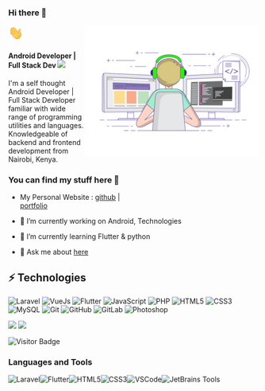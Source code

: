 ### Hi there 👋

<img src="https://github.com/inspirasiprogrammer/inspirasiprogrammer/blob/main/wave.gif" width="30px">
<img align="right" alt="GIF" src="https://raw.githubusercontent.com/devSouvik/devSouvik/master/gif3.gif" width="350" style="max-width: 100%;">
<h4>Android Developer |  Full Stack Dev <img src="https://media.giphy.com/media/WUlplcMpOCEmTGBtBW/giphy.gif" width="30"> </h4>
I'm a self thought Android Developer | Full Stack Developer familiar with wide range of
programming utilities and languages. Knowledgeable of backend and
frontend development from Nairobi, Kenya. 



### You can find my stuff here :leaves:

- My Personal Website : [github](https://tr-reny.github.io/) |       
[portfolio](https://renykipkoech.xyz) 

- 🔭 I’m currently working on Android, Technologies
- 🌱 I’m currently learning Flutter & python
- 💬 Ask me about [here](https://github.com/Tr-reny/Tr-reny/issues)

## ⚡ Technologies

<!--- just --->

![Laravel](https://img.shields.io/badge/-Laravel-00599C?style=flat-square&logo=Laravel)
![VueJs](https://img.shields.io/badge/vuejs-2.x-brightgreen.svg?style=flat-square)
![Flutter](https://img.shields.io/badge/-Flutter-black?style=flat-square&logo=flutter)
![JavaScript](https://img.shields.io/badge/-JavaScript-black?style=flat-square&logo=javascript)
![PHP](https://img.shields.io/badge/-PHP-black?style=flat-square&logo=php)
![HTML5](https://img.shields.io/badge/-HTML5-E34F26?style=flat-square&logo=html5&logoColor=white)
![CSS3](https://img.shields.io/badge/-CSS3-1572B6?style=flat-square&logo=css3)
![MySQL](https://img.shields.io/badge/-MySQL-black?style=flat-square&logo=mysql)
![Git](https://img.shields.io/badge/-Git-black?style=flat-square&logo=git)
![GitHub](https://img.shields.io/badge/-GitHub-181717?style=flat-square&logo=github)
![GitLab](https://img.shields.io/badge/-GitLab-FCA121?style=flat-square&logo=gitlab)
![Photoshop](https://img.shields.io/badge/-Photoshop-black?style=flat-square&logo=photoshop)


<div>
 
  <img src="https://github-readme-stats-git-masterrstaa-rickstaa.vercel.app/api?username=Tr-reny&count_private=true&show_icons=true&include_all_commits=true&theme=buefy&hide_border=true">
  <img src="https://github-readme-stats-git-masterrstaa-rickstaa.vercel.app/api/top-langs?username=Tr-reny&hide=TeX&layout=compact&theme=buefy&hide_border=true"> 
</div>

![Visitor Badge](https://komarev.com/ghpvc/?username=Tr-reny&color=green)
### Languages and Tools

<img align="left" src="https://simpleicons.org/icons/laravel.svg" alt="Laravel" height="40px" />
<img align="left" src="https://simpleicons.org/icons/flutter.svg" alt="Flutter" height="40px" />
<img align="left" src="https://simpleicons.org/icons/html5.svg" alt="HTML5" height="40px" />
<img align="left" src="https://simpleicons.org/icons/css3.svg" alt="CSS3" height="40px" />
<img align="left" src="https://simpleicons.org/icons/visualstudiocode.svg" alt="VSCode" height="40px" />
<img align="left" src="https://simpleicons.org/icons/jetbrains.svg" alt="JetBrains Tools" height="40px" />
<br />

